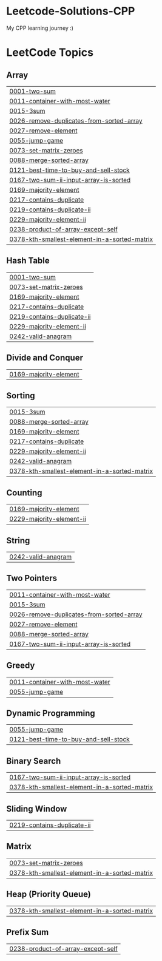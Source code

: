 # Leetcode-Solutions-CPP
My CPP learning journey :)

<!---LeetCode Topics Start-->
# LeetCode Topics
## Array
|  |
| ------- |
| [0001-two-sum](https://github.com/amri-tah/Leetcode-Solutions-CPP/tree/master/0001-two-sum) |
| [0011-container-with-most-water](https://github.com/amri-tah/Leetcode-Solutions-CPP/tree/master/0011-container-with-most-water) |
| [0015-3sum](https://github.com/amri-tah/Leetcode-Solutions-CPP/tree/master/0015-3sum) |
| [0026-remove-duplicates-from-sorted-array](https://github.com/amri-tah/Leetcode-Solutions-CPP/tree/master/0026-remove-duplicates-from-sorted-array) |
| [0027-remove-element](https://github.com/amri-tah/Leetcode-Solutions-CPP/tree/master/0027-remove-element) |
| [0055-jump-game](https://github.com/amri-tah/Leetcode-Solutions-CPP/tree/master/0055-jump-game) |
| [0073-set-matrix-zeroes](https://github.com/amri-tah/Leetcode-Solutions-CPP/tree/master/0073-set-matrix-zeroes) |
| [0088-merge-sorted-array](https://github.com/amri-tah/Leetcode-Solutions-CPP/tree/master/0088-merge-sorted-array) |
| [0121-best-time-to-buy-and-sell-stock](https://github.com/amri-tah/Leetcode-Solutions-CPP/tree/master/0121-best-time-to-buy-and-sell-stock) |
| [0167-two-sum-ii-input-array-is-sorted](https://github.com/amri-tah/Leetcode-Solutions-CPP/tree/master/0167-two-sum-ii-input-array-is-sorted) |
| [0169-majority-element](https://github.com/amri-tah/Leetcode-Solutions-CPP/tree/master/0169-majority-element) |
| [0217-contains-duplicate](https://github.com/amri-tah/Leetcode-Solutions-CPP/tree/master/0217-contains-duplicate) |
| [0219-contains-duplicate-ii](https://github.com/amri-tah/Leetcode-Solutions-CPP/tree/master/0219-contains-duplicate-ii) |
| [0229-majority-element-ii](https://github.com/amri-tah/Leetcode-Solutions-CPP/tree/master/0229-majority-element-ii) |
| [0238-product-of-array-except-self](https://github.com/amri-tah/Leetcode-Solutions-CPP/tree/master/0238-product-of-array-except-self) |
| [0378-kth-smallest-element-in-a-sorted-matrix](https://github.com/amri-tah/Leetcode-Solutions-CPP/tree/master/0378-kth-smallest-element-in-a-sorted-matrix) |
## Hash Table
|  |
| ------- |
| [0001-two-sum](https://github.com/amri-tah/Leetcode-Solutions-CPP/tree/master/0001-two-sum) |
| [0073-set-matrix-zeroes](https://github.com/amri-tah/Leetcode-Solutions-CPP/tree/master/0073-set-matrix-zeroes) |
| [0169-majority-element](https://github.com/amri-tah/Leetcode-Solutions-CPP/tree/master/0169-majority-element) |
| [0217-contains-duplicate](https://github.com/amri-tah/Leetcode-Solutions-CPP/tree/master/0217-contains-duplicate) |
| [0219-contains-duplicate-ii](https://github.com/amri-tah/Leetcode-Solutions-CPP/tree/master/0219-contains-duplicate-ii) |
| [0229-majority-element-ii](https://github.com/amri-tah/Leetcode-Solutions-CPP/tree/master/0229-majority-element-ii) |
| [0242-valid-anagram](https://github.com/amri-tah/Leetcode-Solutions-CPP/tree/master/0242-valid-anagram) |
## Divide and Conquer
|  |
| ------- |
| [0169-majority-element](https://github.com/amri-tah/Leetcode-Solutions-CPP/tree/master/0169-majority-element) |
## Sorting
|  |
| ------- |
| [0015-3sum](https://github.com/amri-tah/Leetcode-Solutions-CPP/tree/master/0015-3sum) |
| [0088-merge-sorted-array](https://github.com/amri-tah/Leetcode-Solutions-CPP/tree/master/0088-merge-sorted-array) |
| [0169-majority-element](https://github.com/amri-tah/Leetcode-Solutions-CPP/tree/master/0169-majority-element) |
| [0217-contains-duplicate](https://github.com/amri-tah/Leetcode-Solutions-CPP/tree/master/0217-contains-duplicate) |
| [0229-majority-element-ii](https://github.com/amri-tah/Leetcode-Solutions-CPP/tree/master/0229-majority-element-ii) |
| [0242-valid-anagram](https://github.com/amri-tah/Leetcode-Solutions-CPP/tree/master/0242-valid-anagram) |
| [0378-kth-smallest-element-in-a-sorted-matrix](https://github.com/amri-tah/Leetcode-Solutions-CPP/tree/master/0378-kth-smallest-element-in-a-sorted-matrix) |
## Counting
|  |
| ------- |
| [0169-majority-element](https://github.com/amri-tah/Leetcode-Solutions-CPP/tree/master/0169-majority-element) |
| [0229-majority-element-ii](https://github.com/amri-tah/Leetcode-Solutions-CPP/tree/master/0229-majority-element-ii) |
## String
|  |
| ------- |
| [0242-valid-anagram](https://github.com/amri-tah/Leetcode-Solutions-CPP/tree/master/0242-valid-anagram) |
## Two Pointers
|  |
| ------- |
| [0011-container-with-most-water](https://github.com/amri-tah/Leetcode-Solutions-CPP/tree/master/0011-container-with-most-water) |
| [0015-3sum](https://github.com/amri-tah/Leetcode-Solutions-CPP/tree/master/0015-3sum) |
| [0026-remove-duplicates-from-sorted-array](https://github.com/amri-tah/Leetcode-Solutions-CPP/tree/master/0026-remove-duplicates-from-sorted-array) |
| [0027-remove-element](https://github.com/amri-tah/Leetcode-Solutions-CPP/tree/master/0027-remove-element) |
| [0088-merge-sorted-array](https://github.com/amri-tah/Leetcode-Solutions-CPP/tree/master/0088-merge-sorted-array) |
| [0167-two-sum-ii-input-array-is-sorted](https://github.com/amri-tah/Leetcode-Solutions-CPP/tree/master/0167-two-sum-ii-input-array-is-sorted) |
## Greedy
|  |
| ------- |
| [0011-container-with-most-water](https://github.com/amri-tah/Leetcode-Solutions-CPP/tree/master/0011-container-with-most-water) |
| [0055-jump-game](https://github.com/amri-tah/Leetcode-Solutions-CPP/tree/master/0055-jump-game) |
## Dynamic Programming
|  |
| ------- |
| [0055-jump-game](https://github.com/amri-tah/Leetcode-Solutions-CPP/tree/master/0055-jump-game) |
| [0121-best-time-to-buy-and-sell-stock](https://github.com/amri-tah/Leetcode-Solutions-CPP/tree/master/0121-best-time-to-buy-and-sell-stock) |
## Binary Search
|  |
| ------- |
| [0167-two-sum-ii-input-array-is-sorted](https://github.com/amri-tah/Leetcode-Solutions-CPP/tree/master/0167-two-sum-ii-input-array-is-sorted) |
| [0378-kth-smallest-element-in-a-sorted-matrix](https://github.com/amri-tah/Leetcode-Solutions-CPP/tree/master/0378-kth-smallest-element-in-a-sorted-matrix) |
## Sliding Window
|  |
| ------- |
| [0219-contains-duplicate-ii](https://github.com/amri-tah/Leetcode-Solutions-CPP/tree/master/0219-contains-duplicate-ii) |
## Matrix
|  |
| ------- |
| [0073-set-matrix-zeroes](https://github.com/amri-tah/Leetcode-Solutions-CPP/tree/master/0073-set-matrix-zeroes) |
| [0378-kth-smallest-element-in-a-sorted-matrix](https://github.com/amri-tah/Leetcode-Solutions-CPP/tree/master/0378-kth-smallest-element-in-a-sorted-matrix) |
## Heap (Priority Queue)
|  |
| ------- |
| [0378-kth-smallest-element-in-a-sorted-matrix](https://github.com/amri-tah/Leetcode-Solutions-CPP/tree/master/0378-kth-smallest-element-in-a-sorted-matrix) |
## Prefix Sum
|  |
| ------- |
| [0238-product-of-array-except-self](https://github.com/amri-tah/Leetcode-Solutions-CPP/tree/master/0238-product-of-array-except-self) |
<!---LeetCode Topics End-->
